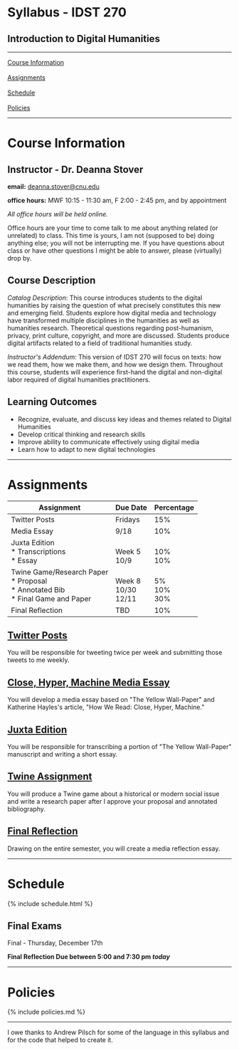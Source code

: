 # Syllabus - IDST 270

## Introduction to Digital Humanities

_____

[Course Information](#course-information) <br /> <br />
[Assignments](#assignments) <br /><br />
[Schedule](#schedule) <br /> <br />
[Policies](#policies)

_____

# Course Information

## Instructor - Dr. Deanna Stover

  **email:** deanna.stover@cnu.edu 

  **office hours:** MWF 10:15 - 11:30 am, F 2:00 - 2:45 pm, and by appointment
  
   *All office hours will be held online.*
   
   Office hours are your time to come talk to me about anything related (or unrelated) to class. This time is yours, I am not (supposed to be) doing anything else; you will not be interrupting me. If you have questions about class or have other questions I might be able to answer, please (virtually) drop by.
   

## Course Description

*Catalog Description*: This course introduces students to the digital humanities by raising the question of what precisely constitutes this new and emerging field. Students explore how digital media and technology have transformed multiple disciplines in the humanities as well as humanities research. Theoretical questions regarding post-humanism, privacy, print culture, copyright, and more are discussed. Students produce digital artifacts related to a field of traditional humanities study.

*Instructor's Addendum*: This version of IDST 270 will focus on texts: how we read them, how we make them, and how we design them. Throughout this course, students will experience first-hand the digital and non-digital labor required of digital humanities practitioners.

## Learning Outcomes

* Recognize, evaluate, and discuss key ideas and themes related to Digital Humanities
* Develop critical thinking and research skills
* Improve ability to communicate effectively using digital media
* Learn how to adapt to new digital technologies 

_____

# Assignments

Assignment | Due Date | Percentage
------------ | ------------- | -------------
Twitter Posts | Fridays | 15%
Media Essay | 9/18 | 10%
Juxta Edition <br /> * Transcriptions <br /> * Essay | <br /> Week 5 <br /> 10/9 | <br /> 10% <br /> 10%
Twine Game/Research Paper <br /> * Proposal <br /> * Annotated Bib <br /> * Final Game and Paper | <br /> Week 8 <br /> 10/30 <br /> 12/11 | <br /> 5% <br /> 10% <br /> 30%
Final Reflection | TBD | 10%

## [Twitter Posts](https://deanna-stover.github.io/coursesCNU/2020/idst270fall2020/twitter)

You will be responsible for tweeting twice per week and submitting those tweets to me weekly. 

## [Close, Hyper, Machine Media Essay](https://deanna-stover.github.io/coursesCNU/2020/idst270fall2020/media-essay)

You will develop a media essay based on "The Yellow Wall-Paper" and Katherine Hayles's article, "How We Read: Close, Hyper, Machine."

## [Juxta Edition](https://deanna-stover.github.io/coursesCNU/2020/idst270fall2020/juxta)

You will be responsible for transcribing a portion of "The Yellow Wall-Paper" manuscript and writing a short essay.

## [Twine Assignment](https://deanna-stover.github.io/coursesCNU/2020/idst270fall2020/twine)

You will produce a Twine game about a historical or modern social issue and write a research paper after I approve your proposal and annotated bibliography. 

## [Final Reflection](https://deanna-stover.github.io/coursesCNU/2020/idst270fall2020/final-reflection)

Drawing on the entire semester, you will create a media reflection essay.

_____

# Schedule

{% include schedule.html %}

## Final Exams

Final - Thursday, December 17th 

**Final Reflection Due between 5:00 and 7:30 pm *today***

_____

# Policies

{% include policies.md %}

_____

I owe thanks to Andrew Pilsch for some of the language in this syllabus and for the code that helped to create it. 

